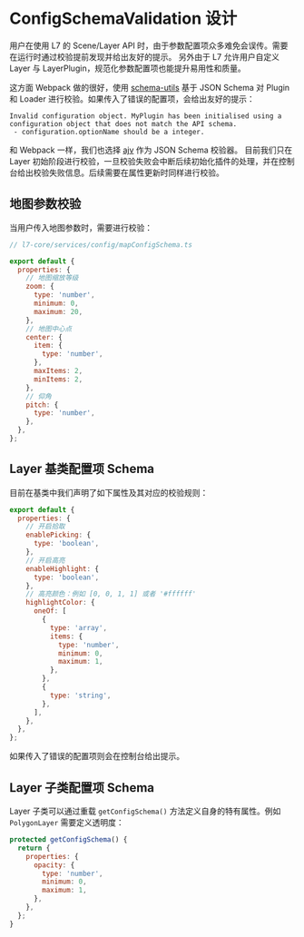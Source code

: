 # ConfigSchemaValidation 设计

用户在使用 L7 的 Scene/Layer API 时，由于参数配置项众多难免会误传。需要在运行时通过校验提前发现并给出友好的提示。
另外由于 L7 允许用户自定义 Layer 与 LayerPlugin，规范化参数配置项也能提升易用性和质量。

这方面 Webpack 做的很好，使用 [schema-utils](https://github.com/webpack/schema-utils) 基于 JSON Schema 对 Plugin 和 Loader 进行校验。如果传入了错误的配置项，会给出友好的提示：
```
Invalid configuration object. MyPlugin has been initialised using a configuration object that does not match the API schema.
 - configuration.optionName should be a integer.
```

和 Webpack 一样，我们也选择 [ajv](https://github.com/epoberezkin/ajv) 作为 JSON Schema 校验器。
目前我们只在 Layer 初始阶段进行校验，一旦校验失败会中断后续初始化插件的处理，并在控制台给出校验失败信息。后续需要在属性更新时同样进行校验。

## 地图参数校验

当用户传入地图参数时，需要进行校验：
```javascript
// l7-core/services/config/mapConfigSchema.ts

export default {
  properties: {
    // 地图缩放等级
    zoom: {
      type: 'number',
      minimum: 0,
      maximum: 20,
    },
    // 地图中心点
    center: {
      item: {
        type: 'number',
      },
      maxItems: 2,
      minItems: 2,
    },
    // 仰角
    pitch: {
      type: 'number',
    },
  },
};
```

## Layer 基类配置项 Schema

目前在基类中我们声明了如下属性及其对应的校验规则：

```javascript
export default {
  properties: {
    // 开启拾取
    enablePicking: {
      type: 'boolean',
    },
    // 开启高亮
    enableHighlight: {
      type: 'boolean',
    },
    // 高亮颜色：例如 [0, 0, 1, 1] 或者 '#ffffff'
    highlightColor: {
      oneOf: [
        {
          type: 'array',
          items: {
            type: 'number',
            minimum: 0,
            maximum: 1,
          },
        },
        {
          type: 'string',
        },
      ],
    },
  },
};
```

如果传入了错误的配置项则会在控制台给出提示。

## Layer 子类配置项 Schema

Layer 子类可以通过重载 `getConfigSchema()` 方法定义自身的特有属性。例如 `PolygonLayer` 需要定义透明度：

```javascript
protected getConfigSchema() {
  return {
    properties: {
      opacity: {
        type: 'number',
        minimum: 0,
        maximum: 1,
      },
    },
  };
}
```
